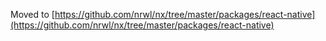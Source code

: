 Moved to [https://github.com/nrwl/nx/tree/master/packages/react-native](https://github.com/nrwl/nx/tree/master/packages/react-native)
